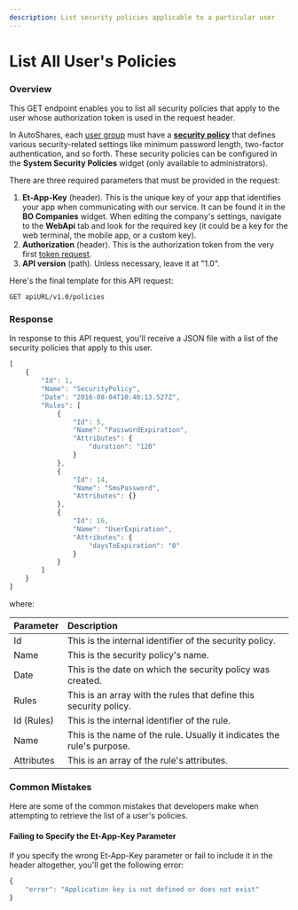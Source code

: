 ```yaml
---
description: List security policies applicable to a particular user
---
```


# List All User's Policies

### Overview

This GET endpoint enables you to list all security policies that apply to the user whose authorization token is used in the request header. 

In AutoShares, each [user group](../../../administrator-guide/administrators-widgets/managing-user-groups.md) must have a [**security policy**](../../../administrator-guide/administrators-widgets/system-security-policies.md) that defines various security-related settings like minimum password length, two-factor authentication, and so forth. These security policies can be configured in the **System Security Policies** widget \(only available to administrators\).

There are three required parameters that must be provided in the request:

1. **Et-App-Key** \(header\). This is the unique key of your app that identifies your app when communicating with our service. It can be found it in the **BO Companies** widget. When editing the company's settings, navigate to the **WebApi** tab and look for the required key \(it could be a key for the web terminal, the mobile app, or a custom key\).
2. **Authorization** \(header\). This is the authorization token from the very first [token request]().
3. **API version** \(path\). Unless necessary, leave it at "1.0".

Here's the final template for this API request:

```text
GET apiURL/v1.0/policies
```

### Response

In response to this API request, you'll receive a JSON file with a list of the security policies that apply to this user.

```javascript
[
    {
        "Id": 1,
        "Name": "SecurityPolicy",
        "Date": "2016-08-04T10:40:13.527Z",
        "Rules": [
            {
                "Id": 5,
                "Name": "PasswordExpiration",
                "Attributes": {
                    "duration": "120"
                }
            },
            {
                "Id": 14,
                "Name": "SmsPassword",
                "Attributes": {}
            },
            {
                "Id": 16,
                "Name": "UserExpiration",
                "Attributes": {
                    "daysToExpiration": "0"
                }
            }
        ]
    }
]
```

where:

| Parameter | Description |
| :--- | :--- |
| Id | This is the internal identifier of the security policy. |
| Name | This is the security policy's name. |
| Date | This is the date on which the security policy was created. |
| Rules | This is an array with the rules that define this security policy. |
| Id \(Rules\) | This is the internal identifier of the rule. |
| Name | This is the name of the rule. Usually it indicates the rule's purpose. |
| Attributes | This is an array of the rule's attributes. |

### Common Mistakes

Here are some of the common mistakes that developers make when attempting to retrieve the list of a user's policies.

#### Failing to Specify the Et-App-Key Parameter

If you specify the wrong Et-App-Key parameter or fail to include it in the header altogether, you'll get the following error:

```javascript
{
    "error": "Application key is not defined or does not exist"
}
```

